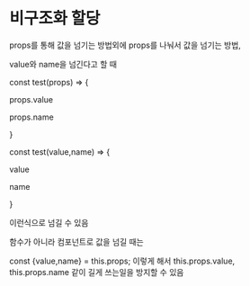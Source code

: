 # 비구조화 할당

props를 통해 값을 넘기는 방법외에 props를 나눠서 값을 넘기는 방법,

value와 name을 넘긴다고 할 때

const test(props) => {

props.value

props.name

}



const test(value,name) => {

value

name

}

이런식으로 넘길 수 있음



함수가 아니라 컴포넌트로 값을 넘길 때는

const {value,name} = this.props; 이렇게 해서 this.props.value, this.props.name 같이 길게 쓰는일을 방지할 수 있음